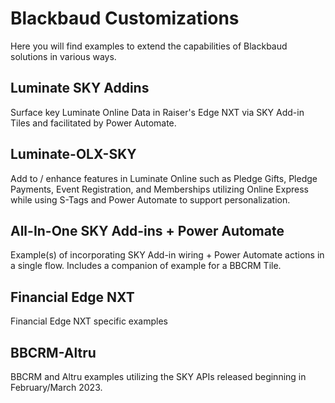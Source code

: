 # Blackbaud Customizations
Here you will find examples to extend the capabilities of Blackbaud solutions in various ways. 

## Luminate SKY Addins

Surface key Luminate Online Data in Raiser's Edge NXT via SKY Add-in Tiles and facilitated by Power Automate.  

## Luminate-OLX-SKY

Add to / enhance features in Luminate Online such as Pledge Gifts, Pledge Payments, Event Registration, and Memberships utilizing Online Express while using S-Tags and Power Automate to support personalization.
 
## All-In-One SKY Add-ins + Power Automate

Example(s) of incorporating SKY Add-in wiring + Power Automate actions in a single flow. Includes a companion of example for a BBCRM Tile. 

## Financial Edge NXT

Financial Edge NXT specific examples

## BBCRM-Altru

BBCRM and Altru examples utilizing the SKY APIs released beginning in February/March 2023.
